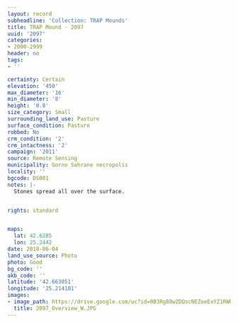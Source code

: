 ```yaml
---
layout: record
subheadline: 'Collection: TRAP Mounds'
title: TRAP Mound - 2097
uuid: '2097'
categories:
- 2000-2999
header: no
tags:
- ''

certainty: Certain
elevation: '450'
max_diameter: '16'
min_diameter: '8'
height: '0.8'
size_category: Small
surrounding_land_use: Pasture
surface_condition: Pasture
robbed: No
crm_condition: '2'
crm_intactness: '2'
campaign: '2011'
source: Remote Sensing
municipality: Gorno Sahrane necropolis
locality: ''
bgcode: DS001
notes: |-
  Stones spread all over the surface.


rights: standard


maps:
  lat: 42.6285
  lon: 25.2442
date: 2018-06-04
land_use_source: Photo
photo: Good
bg_code: ''
akb_code: ''
latitude: '42.663051'
longitude: '25.214101'
images:
- image_path: https://drive.google.com/uc?id=0B3Rg88wZDQscNEZoeExYZ1RWR3c
  title: 2097_Overview_W.JPG
---
```


